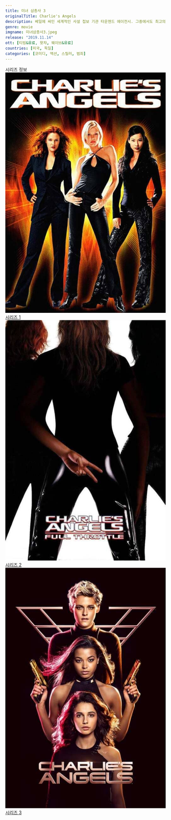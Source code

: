 ```yaml
---
title: 미녀 삼총사 3
originalTitle: Charlie's Angels
description: 베일에 싸인 세계적인 사설 첩보 기관 타운젠드 에이전시. 그중에서도 최고의 실력을 자랑하는 '사비나'(크리스틴 스튜어트)와 '제인'(엘라 발린스카)은 전 세계 안보를 뒤흔들 사건을 해결하기 위해 한 팀으로 뭉친다. 독일의 전력회사 '브록'이 미래 전력 산업에 혁명을 일으킬 제품 '컬리스토'를 발명하지만, '컬리스토'의 치명적인 결점을 알고 있는 유일한 인물 '엘레나'(나오미 스콧)가 비밀리에 타운젠드 에이전시를 찾아 내부 고발에 나선 것. 하지만 이를 지켜보던 의문의 인물에 의해 습격이 시작되고, 사태의 심각성을 감지한 '사비나', '제인', '엘레나'는 본격적으로 한 팀이 되어 움직이기 시작한다. 세상을 움직일 새로운 엔젤들이 돌아온다!
genre: movie
imgname: 미녀삼총사3.jpeg
release: "2019.11.14"
ott: [티빙&유료, 왓챠, 웨이브&유료]
countries: [미국, 독일]
categories: [코미디, 액션, 스릴러, 범죄]
---
```


<div class="title bold">시리즈 정보</div>

<div class="season-list">
<div class="item">
<a href="/movie/미녀삼총사" >
<img src="/poster/미녀삼총사.jpeg" alt="미녀삼총사 포스터 ">
시리즈 1</a>
</div>

<div class="item">
<a href="/movie/미녀삼총사2맥시멈스피드" >
<img src="/poster/미녀삼총사2맥시멈스피드.jpeg" alt="미녀삼총사2맥시멈스피드 포스터 ">
시리즈 2</a>
</div>

<div class="item">
<a href="/movie/미녀삼총사3" >
<img src="/poster/미녀삼총사3.jpeg" alt="미녀삼총사3 포스터 ">
시리즈 3</a>
</div>
</div>
